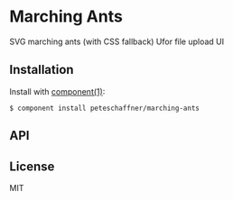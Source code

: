 
# Marching Ants

  SVG marching ants (with CSS fallback) Ufor file upload UI

## Installation

  Install with [component(1)](http://component.io):

    $ component install peteschaffner/marching-ants

## API



## License

  MIT
